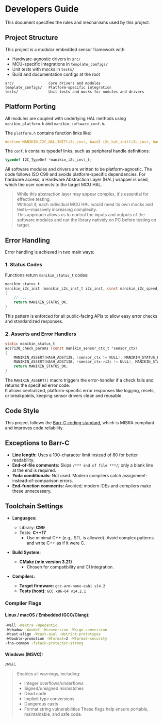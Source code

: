 # Developers Guide

This document specifies the rules and mechanisms used by this project.

## Project Structure

This project is a modular embedded sensor framework with:

- Hardware-agnostic drivers in `src/`
- MCU-specific integrations in `template_configs/`
- Unit tests with mocks in `tests/`
- Build and documentation configs at the root

```
src/                Core drivers and modules
template_configs/   Platform-specific integration
tests/              Unit tests and mocks for modules and drivers
```

## Platform Porting

All modules are coupled with underlying HAL methods using `manikin_platform.h` and `manikin_software_conf.h`.

The `platform.h` contains function links like:

```c
#define MANIKIN_I2C_HAL_INIT(i2c_inst, baud) i2c_hal_init(i2c_inst, baud)
```

The `conf.h` contains typedef links, such as peripheral handle definitions:

```c
typedef I2C_TypeDef *manikin_i2c_inst_t;
```

All software modules and drivers are written to be platform-agnostic. The code follows ISO C99 and avoids platform-specific dependencies. For hardware access, a Hardware Abstraction Layer (HAL) wrapper is used, which the user connects to the target MCU HAL.

> While this abstraction layer may appear complex, it's essential for effective testing.  
> Without it, each individual MCU HAL would need its own mocks and tests—massively increasing complexity.  
> This approach allows us to control the inputs and outputs of the software modules and run the library natively on PC before testing on target.

## Error Handling

Error handling is achieved in two main ways:

### 1. Status Codes

Functions return `manikin_status_t` codes:

```c
manikin_status_t
manikin_i2c_init (manikin_i2c_inst_t i2c_inst, const manikin_i2c_speed_t i2c_baud)
{
    // ...
    return MANIKIN_STATUS_OK;
}
```

This pattern is enforced for all public-facing APIs to allow easy error checks and standardized responses.

### 2. Asserts and Error Handlers

```c
static manikin_status_t
ads7138_check_params (const manikin_sensor_ctx_t *sensor_ctx)
{
    MANIKIN_ASSERT(HASH_ADS7138, (sensor_ctx != NULL), MANIKIN_STATUS_ERR_NULL_PARAM);
    MANIKIN_ASSERT(HASH_ADS7138, (sensor_ctx->i2c != NULL), MANIKIN_STATUS_ERR_NULL_PARAM);
    return MANIKIN_STATUS_OK;
}
```

The `MANIKIN_ASSERT()` macro triggers the error-handler if a check fails and returns the specified error code.  
It allows centralized, platform-specific error responses like logging, resets, or breakpoints, keeping sensor drivers clean and reusable.

## Code Style

This project follows the [Barr-C coding standard](https://barrgroup.com/sites/default/files/barr_c_coding_standard_2018.pdf), which is MISRA compliant and improves code reliability.

## Exceptions to Barr-C

- **Line length:** Uses a 100-character limit instead of 80 for better readability.
- **End-of-file comments:** Skips `/*** end of file ***/`; only a blank line at the end is required.
- **Yoda conditionals:** Not used. Modern compilers catch assignment-instead-of-comparison errors.
- **End-function comments:** Avoided; modern IDEs and compilers make these unnecessary.

## Toolchain Settings

- **Languages:**  
  - Library: **C99**  
  - Tests: **C++17**  
    - Use minimal C++ (e.g., STL is allowed). Avoid complex patterns and write C++ as if it were C.

- **Build System:**  
  - **CMake (min version 3.21)**  
    - Chosen for compatibility and CI integration.

- **Compilers:**  
  - **Target firmware:** `gcc-arm-none-eabi v14.2`  
  - **Tests (host):** `GCC x86-64 v14.2.1`

### Compiler Flags

#### Linux / macOS / Embedded (GCC/Clang):

```bash
-Wall -Wextra -Wpedantic
-Wshadow -Wundef -Wconversion -Wsign-conversion
-Wcast-align -Wcast-qual -Wstrict-prototypes
-Wdouble-promotion -Wformat=2 -Wformat-security
-fno-common -fstack-protector-strong
```

#### Windows (MSVC):

```bash
/Wall
```


 >  Enables all warnings, including:
 > - Integer overflows/underflows  
 > - Signed/unsigned mismatches  
 > - Dead code  
 > - Implicit type conversions  
 > - Dangerous casts  
 > - Format string vulnerabilities
 > These flags help ensure portable, maintainable, and safe code.
